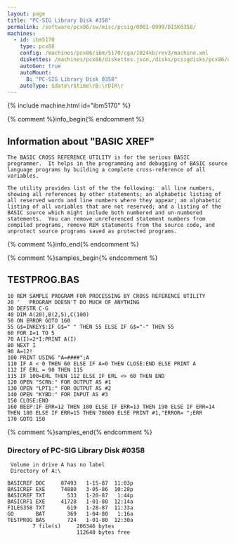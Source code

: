 ```yaml
---
layout: page
title: "PC-SIG Library Disk #358"
permalink: /software/pcx86/sw/misc/pcsig/0001-0999/DISK0358/
machines:
  - id: ibm5170
    type: pcx86
    config: /machines/pcx86/ibm/5170/cga/1024kb/rev3/machine.xml
    diskettes: /machines/pcx86/diskettes.json,/disks/pcsigdisks/pcx86/diskettes.json
    autoGen: true
    autoMount:
      B: "PC-SIG Library Disk 0358"
    autoType: $date\r$time\rB:\rDIR\r
---
```


{% include machine.html id="ibm5170" %}

{% comment %}info_begin{% endcomment %}

## Information about "BASIC XREF"

    The BASIC CROSS REFERENCE UTILITY is for the serious BASIC
    programmer.  It helps in the programming and debugging of BASIC source
    language programs by building a complete cross-reference of all
    variables.
    
    The utility provides list of the the following:  all line numbers,
    showing all references by other statements; an alphabetic listing of
    all reserved words and line numbers where they appear; an alphabetic
    listing of all variables that are not reserved; and a listing of the
    BASIC source which might include both numbered and un-numbered
    statements.  You can remove unreferenced statement numbers from
    compiled programs, remove REM statements from the source code, and
    unprotect source programs saved as protected programs.
{% comment %}info_end{% endcomment %}

{% comment %}samples_begin{% endcomment %}

## TESTPROG.BAS

```bas
10 REM SAMPLE PROGRAM FOR PROCESSING BY CROSS REFERENCE UTILITY
20 '   PROGRAM DOESN'T DO MUCH OF ANYTHING
30 DEFSTR C-G
40 DIM A(20),B(2,5),C(100)
50 ON ERROR GOTO 160
55 G$=INKEY$:IF G$=" " THEN 55 ELSE IF G$="-" THEN 55
60 FOR I=1 TO 5
70 A(I)=2*I:PRINT A(I)
80 NEXT I
90 A=12!
100 PRINT USING "A=####";A
110 IF A < 0 THEN 60 ELSE IF A=0 THEN CLOSE:END ELSE PRINT A
112 IF ERL = 90 THEN 115
115 IF 100=ERL THEN 112 ELSE IF ERL <> 60 THEN END
120 OPEN "SCRN:" FOR OUTPUT AS #1
130 OPEN "LPT1:" FOR OUTPUT AS #2
140 OPEN "KYBD:" FOR INPUT AS #3
150 CLOSE:END
160 BEEP:IF ERR=12 THEN 180 ELSE IF ERR=13 THEN 190 ELSE IF ERR=14 THEN 180 ELSE IF ERR=15 THEN 78000 ELSE PRINT #1,"ERROR= ";ERR
170 GOTO 150
```

{% comment %}samples_end{% endcomment %}

### Directory of PC-SIG Library Disk #0358

     Volume in drive A has no label
     Directory of A:\

    BASICREF DOC     87493   1-15-87  11:03p
    BASICREF EXE     74880   3-05-86  10:28p
    BASICREF TXT       533   1-20-87   1:44p
    BASICRF1 EXE     41728   1-01-80  12:14a
    FILES358 TXT       619   1-28-87  11:33a
    GO       BAT       369   1-04-80   1:16a
    TESTPROG BAS       724   1-01-80  12:30a
            7 file(s)     206346 bytes
                          112640 bytes free
